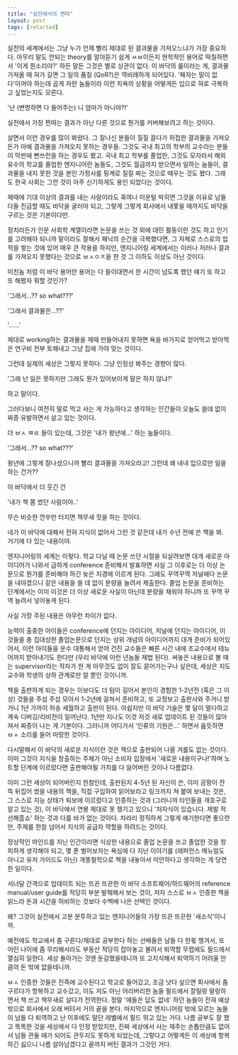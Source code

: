 ```yaml
---
title: "실전에서의 찐따"
layout: post
tags: [retarted]
---
```


실전의 세계에서는 그냥 누가 언제 빨리 제대로 된 결과물을 가져오느냐가 가장 중요하다. 아무리 말도 안되는 theory를 알아듣기 쉽게 ㅆㅂ이든지 현학적인 용어로 떡칠하면서 '이게 뭔소리야?' 하든 말든 그것은 별로 상관이 없다. 이 바닥의 룰이라는 게, 결과물 가져올 때 혀가 길면 그 일의 품질 (QoR?)은 역비례하게 되어있다. '패자는 말이 없다'이어야 하는데 곱게 자란 놈들이라 이런 치욕의 상황을 어떻게든 입으로 혀로 극복하고 싶었는지도 모른다. 

'난 (변명하면 다 들어주는) 니 엄마가 아니야?!'

실전에서 가장 찐따는 결과가 아닌 다른 것으로 뭔가를 커버해보려고 하는 것이다. 

살면서 이런 경우를 많이 봐왔다. 그 잘나신 분들이 질질 끌다가 허접한 결과물을 가져오든가 아예 결과물을 가져오지 못하는 경우들. 그것도 국내 최고의 학부의 교수라는 분들이 막판에 빤쓰런을 하는 경우도 봤고. 국내 최고 학부를 졸업한, 그것도 모자라서 해외 유수의 학교를 졸업한 엔지니어란 놈들도, 그것도 월급까지 받으면서 일하는 놈들이, 결과물을 내지 못한 것을 본인 가정사를 핑계로 질질 짜는 것으로 떼우는 것도 봤다. 그래도 한국 사회는 그런 것이 아주 신기하게도 용인 되었다는 것이다. 

제때에 기대 이상의 결과를 내는 사람이라도 혹여나 미운털 박히면 그것을 이유로 남들 다들 진급할 때도 바닥을 굴러야 되고, 그렇게 그렇게 회사에서 내쫓을 때까지도 바닥을 구르는 것은 기본이다만.

정치라든가 인문 사회학 계열이라면 논문을 쓰는 것 외에 대민 활동이란 것도 하고 인기를 고려해야 되니까 말이라도 잘해서 패닉의 순간을 극복했다면, 그 자체로 스스로의 업적을 쌓는 것에 있어 매우 큰 작용을 하지만, 엔지니어링 세계에서는 이러나 저러나 결과를 가져오지 못했다는 것으로 ㅂㅅㅇㅈ을 한 것 그 이하도 이상도 아닌 것이다. 

미친놈 처럼 이 바닥 용어란 용어는 다 들이대면서 한 시간이 넘도록 했던 얘기 또 하고 또 해봤자 뭐할 것인가?

'그래서...?? so what???'

'그래서 결과물은...??'

'......'

제대로 working하는 결과물을 제때 만들어내지 못하면 욕을 바가지로 얻어먹고 받아먹은 연구비 전부 토해내고 그냥 집에 가야 맞는 것이다. 

그런데 실제의 세상은 그렇지 못하다. 그냥 인정상 봐주는 경향이 많다. 

'그래 넌 일은 못하지만 그래도 뭔가 있어보이게 말은 하지 않냐?'

하고 말이다. 

그러다보니 여전히 말로 먹고 사는 게 가능하다고 생각하는 인간들이 오늘도 쓸데 없이 짜증 유발하면서 살고 있는 것이다. 

더 ㅂㅅ ㅉㄸ 들이 있는데, 그것은 '내가 왕년에...' 하는 놈들이다. 

'그래서...?? so what???'

왕년에 그렇게 잘나셨으니까 빨리 결과물을 가져오라고! 그런데 왜 내내 입으로만 일을 하는 건가??

이 바닥에서 더 웃긴 건 

'내가 책 쫌 썼던 사람이야..'

무슨 비슷한 껀쑤만 터지면 책무새 짓을 하는 것이다. 

네가 이 바닥에 대해서 전혀 지식이 없어서 그런 것 같은데 내가 수년 전에 쓴 책을 봐. 거기에 다 있는 내용이야.

엔지니어링의 세계는 이렇다. 학교 다닐 때 논문 쓰던 시절을 되살려보면 대개 새로운 아이디어가 나와서 급하게 conference 준비해서 발표하면 사실 그 이후로는 더 이상 논문으로 뭔가를 준비해야 하긴 늦은 지경에 이르게 된다. 그래도 꾸역꾸역 저널에다 논문을 내야겠으니 같은 내용을 쓸 데 없이 분량을 늘려서 제출한다. 졸업 논문을 준비하는 단계에서는 이미 이것은 더 이상 새로운 사실이 아닌데 분량을 채워야 하니까 또 꾸역 꾸역 늘려서 넣어놓게 된다.

사실 가장 주된 내용은 아무런 차이가 없다.

능력이 출중한 아이들은 conference에 던지는 아이디어, 저널에 던지는 아이디어, 이것들을 총 집대성한 졸업논문으로 던지는 상위 개념의 아이디어까지 대개 준비가 되어있어서, 이런 아이들을 운수 대통해서 얻어 건진 교수들은 빠른 시간 내에 조교수에서 테뉴어까지 받아내기도 한다만 (우리 바닥에 이런 년놈들 제법 된다). 써놓은 내용으로 볼 때는 supervisor라는 작자가 한 게 아무것도 없이 잘도 묻어가는구나 싶은데, 세상은 지도교수와 학생의 상하 관계로만 알 뿐인 것이니까. 

책을 출판하게 되는 경우는 이보다도 더 텀이 길어서 본인이 경험한 1-2년전 (혹은 그 이상) 것들을 주섬 주섬 모아서 1-2년에 걸쳐서 준비하고, 또 교정보고 출판사와 주거니 받거니 1년 가까이 허송 세월하고 출판이 된다. 아쉽지만 이 바닥 기술은 몇 달이 멀다하고 계속 디버깅/리비전이 일어난다. 1년만 지나도 이것 저것 새로 업데이트 된 것들이 많아져서 짜증이 나는 게 기본이다.  그러니까 어디가서 '인류의 기원은...' 하면서 읊듯하면 ㅂㅅ 소리를 들어 마땅한 것이다. 

다시말해서 이 바닥의 새로운 지식이란 것은 책으로 출판되어 나올 겨를도 없는 것이다. 이미 그것이 지식을 창출하는 주체가 아닌 소비자 입장에서 '새로운 내용이구나!'하며 노트할 단계에 이르렀다면 출판해야될 가치를 다 잃어버린 것이나 다름없다. 

이미 그런 세상이 되어버린지 한참인데, 출판된지 4-5년 된 자신이 쓴, 이미 곰팡이 잔뜩 뒤집어 썼을 내용의 책을, 직접 구입하여 읽어보라고 링크까지 쳐 붙여 보내는 것은, 그 스스로 지능 상태가 퇴보에 이르렀다고 인증하는 것과 (그러니까 타인들을 개호구로 알고 있는 것), 이 바닥에서 연봉 제대로 못 챙기고 있으니 '처자식이 있습니다. 제발 적선해줍쇼' 하는 것과 다를 바가 없는 것이다. 차라리 정직하게 그렇게 얘기한다면 좋으련만, 주제를 한참 넘어서 지식의 공급자 역할을 하려드는 것이다. 

정상적인 마인드를 지닌 인간이라면 식상한 내용으로 졸업 논문을 쓰고 졸업한 것을 창피하게 생각해야 되고, 몇 푼 벌어보자는 욕심에 다 지난 이야기를 (레퍼런스 메뉴얼도 아니고 유저 가이드도 아닌) 개똥철학으로 책을 내놓아서 미안하다고 생각하는 게 당연한 일이다. 

서너달 간격으로 업데이트 되는 뜨끈 뜨끈한 이 바닥 소프트웨어/하드웨어의 reference manual/user guide를 적당히 부분 발췌해서 보는 것이, 저자 스스로 ㅂㅅ 인증한 책을 읽느라 돈과 시간을 허비하는 것보다 수백배 나은 선택인 것이다. 

왜? 그것이 실전에서 고분 분투하고 있는 엔지니어들의 가장 뜨끈 뜨끈한 '새소식'이니까.

예전에도 학교에서 좀 구른다/제대로 공부한다 하는 선배들은 남들 다 한몫 챙겨서, 또 어린 나이에 좀 무리해서라도 부동산 적당히 잡아놓고 불려서 퇴역할 무렵에도 필드에서 열심히 일한다. 세상 돌아가는 것엔 둔감했을테니까 또 고지식해서 퇴역하기 어려울 만큼의 돈 밖에 없을테니까. 

ㅂㅅ 인증한 것들은 진즉에 교수된다고 학교로 들어갔고, 조금 낫다 싶으면 회사에서 좀 구르다가 항복하고 교수갔고, 이도 저도 아닌 어리버리한 놈들 필드에서 잘릴랑 말랑하면서 책 쓰고 책무새로 살다가 전역한다. 정말 '얘들은 답도 없네' 하던 놈들이 전혀 예상밖으로 회사에서 오래 버텨서 거의 끝을 본다. 마지막으로 엔지니어링 밖에 모르는 놈들이 남들 다 퇴역하고 난 이후에도 말단 레벨에서 필드 뛰고 있는 거다. 나름 공부도 잘 했고 똑똑한 것을 세상에서 다 인정 받았지만, 진짜 세상에서 사는 재주는 손톱만큼도 없어서 남들 관둘 때가 되어도 관두지도 못하게 되었는데, 그렇다고 어떻게든 이 세상에 항복하긴 싫으니 나름 살아남겠다고 끝까지 버틴 결과가 그것인 거다. 

